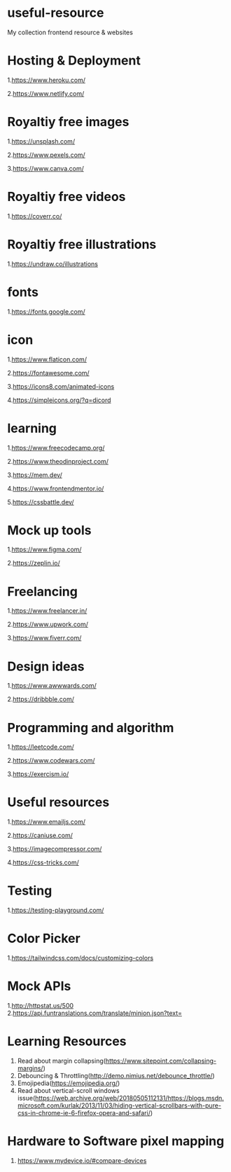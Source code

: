 # useful-resource
My collection frontend resource &amp; websites
# Hosting & Deployment
1.https://www.heroku.com/

2.https://www.netlify.com/

# Royaltiy free images
1.https://unsplash.com/

2.https://www.pexels.com/

3.https://www.canva.com/

# Royaltiy free videos
1.https://coverr.co/

# Royaltiy free illustrations
1.https://undraw.co/illustrations

# fonts
1.https://fonts.google.com/

# icon
1.https://www.flaticon.com/

2.https://fontawesome.com/

3.https://icons8.com/animated-icons

4.https://simpleicons.org/?q=dicord

# learning
1.https://www.freecodecamp.org/

2.https://www.theodinproject.com/

3.https://mem.dev/

4.https://www.frontendmentor.io/

5.https://cssbattle.dev/


# Mock up tools
1.https://www.figma.com/

2.https://zeplin.io/

# Freelancing
1.https://www.freelancer.in/

2.https://www.upwork.com/

3.https://www.fiverr.com/

# Design ideas
1.https://www.awwwards.com/

2.https://dribbble.com/

# Programming and algorithm
1.https://leetcode.com/

2.https://www.codewars.com/

3.https://exercism.io/

# Useful resources
1.https://www.emailjs.com/

2.https://caniuse.com/

3.https://imagecompressor.com/

4.https://css-tricks.com/

# Testing
1.https://testing-playground.com/

# Color Picker
1.https://tailwindcss.com/docs/customizing-colors

# Mock APIs
1.http://httpstat.us/500
2.https://api.funtranslations.com/translate/minion.json?text=


# Learning Resources
1. Read about margin collapsing(https://www.sitepoint.com/collapsing-margins/)
2. Debouncing & Throttling(http://demo.nimius.net/debounce_throttle/)
3. Emojipedia(https://emojipedia.org/)
4. Read about vertical-scroll windows issue(https://web.archive.org/web/20180505112131/https://blogs.msdn.microsoft.com/kurlak/2013/11/03/hiding-vertical-scrollbars-with-pure-css-in-chrome-ie-6-firefox-opera-and-safari/)

# Hardware to Software pixel mapping
1. https://www.mydevice.io/#compare-devices
